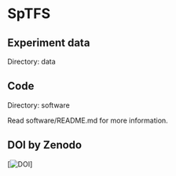 # SpTFS

## Experiment data

Directory: data

## Code

Directory: software

Read software/README.md for more information.

## DOI by Zenodo

[![DOI](http://doi.org/10.5281/zenodo.3866029)]



